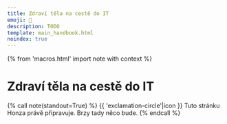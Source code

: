 ```yaml
---
title: Zdraví těla na cestě do IT
emoji: 🤸
description: TODO
template: main_handbook.html
noindex: true
---
```


{% from 'macros.html' import note with context %}

# Zdraví těla na cestě do IT

{% call note(standout=True) %}
  {{ 'exclamation-circle'|icon }} Tuto stránku Honza právě připravuje. Brzy tady něco bude.
{% endcall %}


<!-- {#

Také by se vedle psychické stránky dala přidat i fyzická – nezapomenout sportovat, a sedět hodiny u počítače taky není jen tak pro někoho, kdo není zvyklý. A možná i ergonomie.

--- https://discord.com/channels/769966886598737931/864434121409560616/864434282013392947
Vykopávám článkem již zmíněným jinde 🙂 https://www.respekt.cz/tydenik/2021/13/sezeni-navod-na-preziti?gift=cqifahonzc
---


--- https://discord.com/channels/769966886598737931/864434121409560616/895275574212321341
Z článku (je tu 📌): …Provádí se jako sekvence čtyř kroků a po chvíli praxe zabere jen pár vteřin. Starrett radí rovnat se tímto způsobem, kdykoli si člověk vzpomene, rozhodně pak před sportem, fyzickou aktivitou nebo před usednutím na židli.

**Srovnání pánve a kyčlí**
Stojíme zpříma, chodidla umístíme blízko k sobě přímo pod kyčle. Špičky směřují vodorovně dopředu, nikoli ven či dovnitř. Lehce zatneme hýždě a chodidly se proti odporu země snažíme otáčet směrem ven (tedy pravé chodidlo po směru hodinových ručiček, levé proti), jako bychom je chtěli zašroubovat do země. Nohy se však přitom nesmí hnout z místa, chodidla i kolena míří nadále dopředu. Efekt zatnutí a šroubování se má projevit ve změně pozice kyčlí v jamkách a narovnání pánve do neutrální polohy.

**Srovnání hrudního koše a zpevnění trupu**
Zatímco hýždě zůstávají zlehka zatnuté a v nohách popsaná rotační síla, zhluboka se nadechneme bránicí (tedy do břicha, nikoli hrudníku) a s výdechem srovnáme hrudník tak, aby co nejpřirozeněji balancoval nad pánví. Zároveň zlehka zatneme břišní svaly a svaly trupu (bez zatahování břicha), čímž rovnováhu zpevníme. Starrett doporučuje zkoušet lehkou aktivitu svalů udržovat a naučit se v ní volně dýchat – pomáhá to sedět zpříma.

**Srovnání ramen**
Efekt častého sezení se mnohdy projevuje vtočením ramen dovnitř. Do správné polohy je vrátíme tím, že rozpažíme narovnané ruce a dlaně otočíme směrem vzhůru. Při návratu se snažíme nechat ramena otevřená bez vystrkování hrudníku. Pomáhá uvědomovat si polohu palců. Jsou-li ruce podél těla, měly by palce směřovat dopředu, a nikoli k trupu.

**Hlava v neutrální pozici**
Třešnička na dortu celé sekvence – posunujeme hlavu směrem dozadu tak, aby balancovala na špičce páteře a nést ji vyžadovalo co nejmenší námahu krčních svalů. Hlavu přitom nezakláníme ani nepředkláníme, pomáhá představit si, že z jejího vrcholku vede provázek a kdosi nás za něj táhne směrem vzhůru.
---


--- https://discord.com/channels/769966886598737931/864434121409560616/937506023894290492
Ahoj, mám poškozený zrak a tak si hledám cesty jak nejlépe šetřit oči. Koupil jsem si lampičku https://www.benq.eu/cs-cz/lighting/screenbar-lamp/screenbar-plus.html a musím říci, že jsem nadšený jak funguje. Doporučuji
---


#} -->
